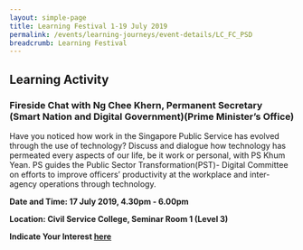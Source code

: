 ```yaml
---
layout: simple-page
title: Learning Festival 1-19 July 2019
permalink: /events/learning-journeys/event-details/LC_FC_PSD
breadcrumb: Learning Festival
---
```


## Learning Activity
### Fireside Chat with Ng Chee Khern, Permanent Secretary (Smart Nation and Digital Government)(Prime Minister’s Office) 

Have you noticed how work in the Singapore Public Service has evolved through the use of technology? Discuss and dialogue how technology has permeated every aspects of our life, be it work or personal, with PS Khum Yean. PS guides the Public Sector Transformation(PST)- Digital Committee on efforts to improve officers’ productivity at the workplace and inter-agency operations through technology. 

**Date and Time: 17 July 2019, 4.30pm - 6.00pm** 

**Location: Civil Service College, Seminar Room 1 (Level 3)** 

**Indicate Your Interest [here](https://www.eventbrite.sg/e/step-into-my-shoes-making-a-difference-as-a-probation-officer-tickets-61082209533)** 

